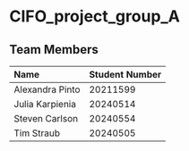 # CIFO_project_group_A

## Team Members 

| Name              | Student Number | 
|:------------------|:----------------|
| Alexandra Pinto   | 20211599        | 
| Julia Karpienia   | 20240514        | 
| Steven Carlson  | 20240554   | 
| Tim Straub | 20240505   | 
